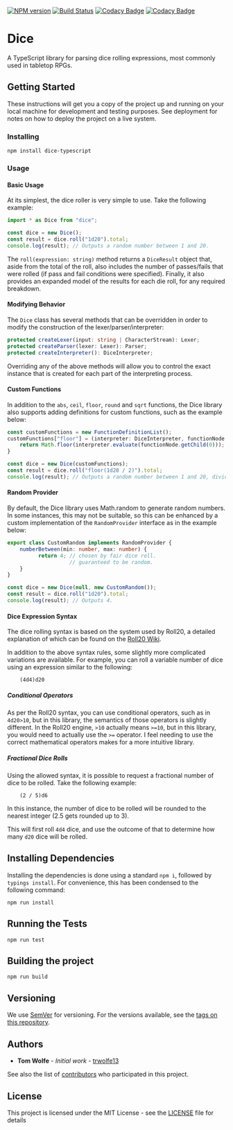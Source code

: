 [![NPM version](https://badge.fury.io/js/dice-typescript.svg)](http://badge.fury.io/js/dice-typescript) [![Build Status](https://travis-ci.org/trwolfe13/dice.svg?branch=master)](https://travis-ci.org/trwolfe13/dice) [![Codacy Badge](https://api.codacy.com/project/badge/Grade/716da84c753b474e8d84ddf6cf00de4b)](https://www.codacy.com/app/trwolfe13/dice?utm_source=github.com&amp;utm_medium=referral&amp;utm_content=trwolfe13/dice&amp;utm_campaign=Badge_Grade) [![Codacy Badge](https://api.codacy.com/project/badge/Coverage/716da84c753b474e8d84ddf6cf00de4b)](https://www.codacy.com/app/trwolfe13/dice?utm_source=github.com&utm_medium=referral&utm_content=trwolfe13/dice&utm_campaign=Badge_Coverage)

# Dice

A TypeScript library for parsing dice rolling expressions, most commonly used in tabletop RPGs.

## Getting Started

These instructions will get you a copy of the project up and running on your local machine for development and testing purposes. See deployment for notes on how to deploy the project on a live system.

### Installing

```
npm install dice-typescript
```

### Usage

#### Basic Usage

At its simplest, the dice roller is very simple to use. Take the following example:

```typescript
import * as Dice from "dice";

const dice = new Dice();
const result = dice.roll("1d20").total;
console.log(result); // Outputs a random number between 1 and 20.
```

The ```roll(expression: string)``` method  returns a ```DiceResult``` object that, aside from the total of the roll, also includes the number of passes/fails that were rolled (if pass and fail conditions were specified). Finally, it also provides an expanded model of the results for each die roll, for any required breakdown.

#### Modifying Behavior

The ```Dice``` class has several methods that can be overridden in order to modify the construction of the lexer/parser/interpreter:

```typescript
protected createLexer(input: string | CharacterStream): Lexer;
protected createParser(lexer: Lexer): Parser;
protected createInterpreter(): DiceInterpreter;
```

Overriding any of the above methods will allow you to control the exact instance that is created for each part of the interpreting process.

#### Custom Functions

In addition to the ```abs```, ```ceil```, ```floor```, ```round``` and ```sqrt``` functions, the Dice library also supports adding definitions for custom functions, such as the example below:

```typescript
const customFunctions = new FunctionDefinitionList();
customFunctions["floor"] = (interpreter: DiceInterpreter, functionNode: ExpressionNode): number => {
    return Math.floor(interpreter.evaluate(functionNode.getChild(0)));
}

const dice = new Dice(customFunctions);
const result = dice.roll("floor(1d20 / 2)").total;
console.log(result); // Outputs a random number between 1 and 20, divided by 20 then rounded down.
```

#### Random Provider

By default, the Dice library uses Math.random to generate random numbers. In some instances, this may not be suitable, so this can be enhanced by a custom implementation of the ```RandomProvider``` interface as in the example below:

```typescript
export class CustomRandom implements RandomProvider {
    numberBetween(min: number, max: number) {
          return 4; // chosen by fair dice roll.
                    // guaranteed to be random.
    }
}

const dice = new Dice(null, new CustomRandom());
const result = dice.roll("1d20").total;
console.log(result); // Outputs 4.
```

#### Dice Expression Syntax

The dice rolling syntax is based on the system used by Roll20, a detailed explanation of which can be found on the [Roll20 Wiki](https://wiki.roll20.net/Dice_Reference#Roll20_Dice_Specification).

In addition to the above syntax rules, some slightly more complicated variations are available. For example, you can roll a variable number of dice using an expression similar to the following:

```
    (4d4)d20
```

##### Conditional Operators

As per the Roll20 syntax, you can use conditional operators, such as in ```4d20>10```, but in this library, the semantics of those operators is slightly different. In the Roll20 engine, ```>10``` actually means ```>=10```, but in this library, you would need to actually use the ```>=``` operator. I feel needing to use the correct mathematical operators makes for a more intuitive library.

##### Fractional Dice Rolls

Using the allowed syntax, it is possible to request a fractional number of dice to be rolled. Take the following example:

```
    (2 / 5)d6
```

In this instance, the number of dice to be rolled will be rounded to the nearest integer (2.5 gets rounded up to 3).

This will first roll ```4d4``` dice, and use the outcome of that to determine how many ```d20``` dice will be rolled.

## Installing Dependencies

Installing the dependencies is done using a standard ```npm i```, followed by ```typings install```. For convenience, this has been condensed to the following command:

```
npm run install
```

## Running the Tests

```
npm run test
```

## Building the project

```
npm run build
```

## Versioning

We use [SemVer](http://semver.org/) for versioning. For the versions available, see the [tags on this repository](https://github.com/trwolfe13/dice/tags). 

## Authors

* **Tom Wolfe** - *Initial work* - [trwolfe13](https://github.com/trwolfe13)

See also the list of [contributors](https://github.com/trwolfe13/dice/contributors) who participated in this project.

## License

This project is licensed under the MIT License - see the [LICENSE](LICENSE) file for details